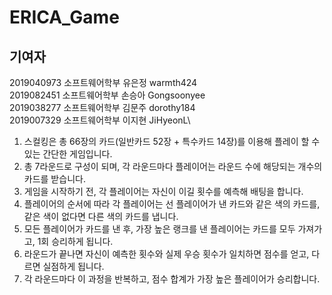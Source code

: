# ERICA_Game

## 기여자
2019040973 소프트웨어학부 유은정 warmth424\
2019082451 소프트웨어학부 손승아 Gongsoonyee\
2019038277 소프트웨어학부 김문주 dorothy184\
2019007329 소프트웨어학부 이지현 JiHyeonL\


1. 스컬킹은 총 66장의 카드(일반카드 52장 + 특수카드 14장)를 이용해 플레이 할 수 있는 간단한 게임입니다.
2. 총 7라운드로 구성이 되며, 각 라운드마다 플레이어는 라운드 수에 해당되는 개수의 카드를 받습니다.
3. 게임을 시작하기 전, 각 플레이어는 자신이 이길 횟수를 예측해 배팅을 합니다.
4. 플레이어의 순서에 따라 각 플레이어는 선 플레이어가 낸 카드와 같은 색의 카드를, 같은 색이 없다면 다른 색의 카드를 냅니다.
5. 모든 플레이어가 카드를 낸 후, 가장 높은 랭크를 낸 플레이어는 카드를 모두 가져가고, 1회 승리하게 됩니다.
6. 라운드가 끝나면 자신이 예측한 횟수와 실제 우승 횟수가 일치하면 점수를 얻고, 다르면 실점하게 됩니다.
7. 각 라운드마다 이 과정을 반복하고, 점수 합계가 가장 높은 플레이어가 승리합니다.

